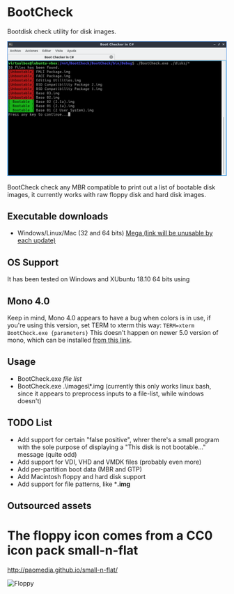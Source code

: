 # BootCheck
Bootdisk check utility for disk images.

![Screenshot](https://raw.githubusercontent.com/fabiosarts/BootCheck/master/images/screenshot01.png)

BootCheck check any MBR compatible to print out a list of bootable disk images, it currently works with raw floppy disk and hard disk images.

## Executable downloads
* Windows/Linux/Mac (32 and 64 bits) [Mega (link will be unusable by each update)](https://mega.nz/#!kFgCya4A!YOwQlA5nV5-ovi5Sg8uctrKjXcIiLPAGr7XMNVE9sVw)

## OS Support
It has been tested on Windows and XUbuntu 18.10 64 bits using

## Mono 4.0
Keep in mind, Mono 4.0 appears to have a bug when colors is in use, if you're using this version, set TERM to xterm this way:
``
TERM=xterm BootCheck.exe {parameters}
``
This doesn't happen on newer 5.0 version of mono, which can be installed [from this link](https://www.mono-project.com/).

## Usage
* BootCheck.exe *file list*
* BootCheck.exe .\images\\\*.img (currently this only works linux bash, since it appears to preprocess inputs to a file-list, while windows doesn't)

## TODO List
* Add support for certain "false positive", whrer there's a small program with the sole purpose of displaying a "This disk is not bootable..." message (quite odd)
* Add support for VDI, VHD and VMDK files (probably even more)
* Add per-partition boot data (MBR and GTP)
* Add Macintosh floppy and hard disk support
* Add support for file patterns, like ***.img**

## Outsourced assets
The floppy icon comes from a CC0 icon pack
small-n-flat
============
http://paomedia.github.io/small-n-flat/

![Floppy](https://github.com/fabiosarts/BootCheck/raw/master/BootCheck/floppy.ico)
